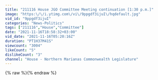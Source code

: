 ```yaml
---
title: "211116 House JGO Committee Meeting continuation [1:30 p.m.]"
image: "https:\/\/i.ytimg.com\/vi\/9ppgdf3ijuI\/hqdefault.jpg"
vid_id: "9ppgdf3ijuI"
categories: "News-Politics"
tags: ["211116","House","Committee"]
date: "2021-11-16T18:58:32+03:00"
vid_date: "2021-11-16T05:20:16Z"
duration: "PT1H37M41S"
viewcount: "3004"
likeCount: "5"
dislikeCount: "3"
channel: "House - Northern Marianas Commonwealth Legislature"
---
```

{% raw %}{% endraw %}
